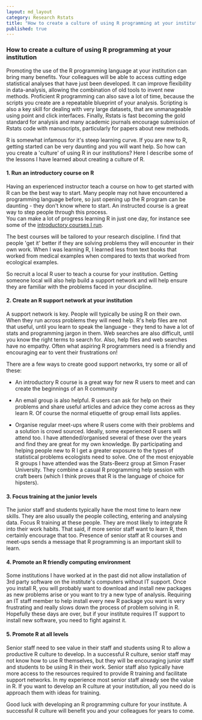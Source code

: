 ```yaml
---
layout: md_layout
category: Research Rstats
title: "How to create a culture of using R programming at your institution"
published: true  
---
```


### How to create a culture of using R programming at your institution  

Promoting the use of the R programming language at your institution can bring many benefits. Your colleagues will be able to access cutting edge statistical analyses that have just been developed. It can improve flexibility in data-analysis, allowing the combination of old tools to invent new methods. Proficient R programming can also save a lot of time, because the scripts you create are a repeatable blueprint of your analysis. Scripting is also a key skill for dealing with very large datasets, that are unmanageable using point and click interfaces. Finally, Rstats is fast becoming the gold standard for analysis and many academic journals encourage submission of Rstats code with manuscripts, particularly for papers about new methods.  

R is somewhat infamous for it's steep learning curve. If you are new to R, getting started can be very daunting and you will want help. So how can you create a 'culture' of using R in our institutions? Here I describe some of the lessons I have learned about creating a culture of R.

#### 1. Run an introductory course on R   

Having an experienced instructor teach a course on how to get started with R can be the best way to start. Many people may not have encountered a programming language before, so just opening up the R program can be daunting - they don't know where to start. An instructed course is a great way to step people through this process.  
You can make a lot of progress learning R in just one day, for instance see some of the [introductory courses I run](/Rstats/index.html).

The best courses will be tailored to your research discipline. I find that people 'get it' better if they are solving problems they will encounter in their own work. When I was learning R, I learned less from text books that worked from medical examples when compared to texts that worked from ecological examples.  

So recruit a local R user to teach a course for your institution. Getting someone local will also help build a support network and will help ensure they are familiar with the problems faced in your discipline.  

#### 2. Create an R support network at your institution   

A support network is key. People will typically be using R on their own. When they run across problems they will need help. R's help files are not that useful, until you learn to speak the language - they tend to have a lot of stats and programming jargon in them. Web searches are also difficult, until you know the right terms to search for. Also, help files and web searches have no empathy. Often what aspiring R programmers need is a friendly and encouraging ear to vent their frustrations on!  

There are a few ways to create good support networks, try some or all of these:

- An introductory R course is a great way for new R users to meet and can create the beginnings of an R community  

- An email group is also helpful. R users can ask for help on their problems and share useful articles and advice they come across as they learn R. Of course the normal etiquette of group email lists applies.  

- Organise regular meet-ups where R users come with their problems and a solution is crowd sourced. Ideally, some experienced R users will attend too. I have attended/organised several of these over the years and find they are great for my own knowledge. By participating and helping people new to R I get a greater exposure to the types of statistical problems ecologists need to solve. One of the most enjoyable R groups I have attended was the Stats-Beerz group at Simon Fraser University. They combine a casual R programming help session with craft beers (which I think proves that R is the language of choice for hipsters).  

#### 3. Focus training at the junior levels  

The junior staff and students typically have the most time to learn new skills. They are also usually the people collecting, entering and analysing data. Focus R training at these people. They are most likely to integrate R into their work habits. That said, if more senior staff want to learn R, then certainly encourage that too. Presence of senior staff at R courses and meet-ups sends a message that R programming is an important skill to learn.  

#### 4. Promote an R friendly computing environment  

Some institutions I have worked at in the past did not allow installation of 3rd party software on the institute's computers without IT support. Once you install R, you will probably want to download and install new packages as new problems arise or you want to try a new type of analysis. Requiring an IT staff member to help install every new R package you want is very frustrating and really slows down the process of problem solving in R. Hopefully these days are over, but if your institute requires IT support to install new software, you need to fight against it.

#### 5. Promote R at all levels  

Senior staff need to see value in their staff and students using R to allow a productive R culture to develop. In a successful R culture, senior staff may not know how to use R themselves, but they will be encouraging junior staff and students to be using R in their work. Senior staff also typically have more access to the resources required to provide R training and facilitate support networks. In my experience most senior staff already see the value in R. If you want to develop an R culture at your institution, all you need do is approach them with ideas for training.   


Good luck with developing an R programming culture for your institute. A successful R culture will benefit you and your colleagues for years to come.  
